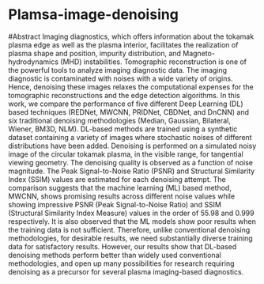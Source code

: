 # Plamsa-image-denoising

#Abstract
Imaging diagnostics, which offers information about the tokamak plasma edge as well as the plasma interior, facilitates the realization of plasma shape and position, impurity distribution, and Magneto-hydrodynamics (MHD) instabilities. Tomographic reconstruction is one of the powerful tools to analyze imaging diagnostic data.  The imaging diagnostic is contaminated with noises with a wide variety of origins. Hence, denoising these images relaxes the computational expenses for the tomographic reconstructions and the edge detection algorithms. In this work, we compare the performance of five different Deep Learning (DL) based techniques (REDNet, MWCNN, PRIDNet, CBDNet, and DnCNN) and six traditional denoising methodologies (Median, Gaussian, Bilateral, Wiener, BM3D, NLM). DL-based methods are trained using a synthetic dataset containing a variety of images where stochastic noises of different distributions have been added. Denoising is performed on a simulated noisy image of the circular tokamak plasma, in the visible range, for tangential viewing geometry. The denoising quality is observed as a function of noise magnitude. The Peak Signal-to-Noise Ratio (PSNR) and Structural Similarity Index (SSIM) values are estimated for each denoising attempt. The comparison suggests that the machine learning (ML) based method, MWCNN, shows promising results across different noise values while showing impressive PSNR (Peak Signal-to-Noise Ratio) and SSIM (Structural Similarity Index Measure) values in the order of 55.98 and 0.999 respectively. It is also observed that the ML models show poor results when the training data is not sufficient. Therefore, unlike conventional denoising methodologies, for desirable results, we need substantially diverse training data for satisfactory results. However, our results show that DL-based denoising methods perform better than widely used conventional methodologies, and open up many possibilities for research requiring denoising as a precursor for several plasma imaging-based diagnostics.
